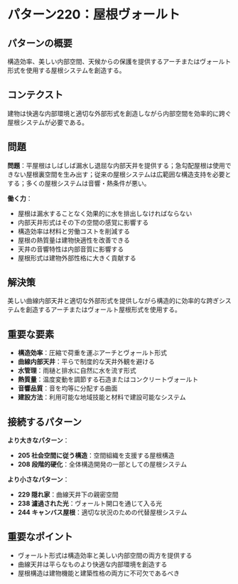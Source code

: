 # パターン220：屋根ヴォールト

## パターンの概要
構造効率、美しい内部空間、天候からの保護を提供するアーチまたはヴォールト形式を使用する屋根システムを創造する。

## コンテクスト
建物は快適な内部環境と適切な外部形式を創造しながら内部空間を効率的に跨ぐ屋根システムが必要である。

## 問題
**問題**：平屋根はしばしば漏水し退屈な内部天井を提供する；急勾配屋根は使用できない屋根裏空間を生み出す；従来の屋根システムは広範囲な構造支持を必要とする；多くの屋根システムは音響・熱条件が悪い。

**働く力**：
- 屋根は漏水することなく効果的に水を排出しなければならない
- 内部天井形式はその下の空間の感覚に影響する
- 構造効率は材料と労働コストを削減する
- 屋根の熱質量は建物快適性を改善できる
- 天井の音響特性は内部音質に影響する
- 屋根形式は建物外部性格に大きく貢献する

## 解決策
美しい曲線内部天井と適切な外部形式を提供しながら構造的に効率的な跨ぎシステムを創造するアーチまたはヴォールト屋根形式を使用する。

## 重要な要素
- **構造効率**：圧縮で荷重を運ぶアーチとヴォールト形式
- **曲線内部天井**：平らで制度的な天井外観を避ける
- **水管理**：雨樋と排水に自然に水を流す形式
- **熱質量**：温度変動を調節する石造またはコンクリートヴォールト
- **音響品質**：音を均等に分配する曲面
- **建設方法**：利用可能な地域技能と材料で建設可能なシステム

## 接続するパターン
**より大きなパターン**：
- **205 社会空間に従う構造**：空間組織を支援する屋根構造
- **208 段階的硬化**：全体構造開発の一部としての屋根システム

**より小さなパターン**：
- **229 隠れ家**：曲線天井下の親密空間
- **238 濾過された光**：ヴォールト開口を通じて入る光
- **244 キャンバス屋根**：適切な状況のための代替屋根システム

## 重要なポイント
- ヴォールト形式は構造効率と美しい内部空間の両方を提供する
- 曲線天井は平らなものより快適な内部環境を創造する
- 屋根構造は建物機能と建築性格の両方に不可欠であるべき